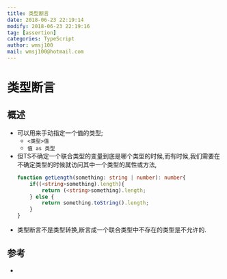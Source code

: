 ```yaml
---
title: 类型断言 
date: 2018-06-23 22:19:14	
modify: 2018-06-23 22:19:16	
tag: [assertion]
categories: TypeScript
author: wmsj100
mail: wmsj100@hotmail.com
---
```


# 类型断言

## 概述
- 可以用来手动指定一个值的类型;
	- `<类型>值`
	- `值 as 类型`
- 但TS不确定一个联合类型的变量到底是哪个类型的时候,而有时候,我们需要在不确定类型的时候就访问其中一个类型的属性或方法,
	```ts
	function getLength(something: string | number): number{
		if((<string>something).length){
			return (<string>something).length;
		} else {
			return something.toString().length;
		}
	}
	```
- 类型断言不是类型转换,断言成一个联合类型中不存在的类型是不允许的.


## 参考
- []()

